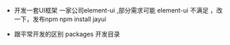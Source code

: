 - 开发一套UI框架 
  一家公司element-ui ,部分需求可能 element-ui 不满足
  ，改一下，发布npm npm install jayui

- 跟平常开发的区别
  packages 开发目录